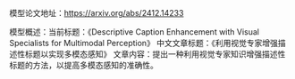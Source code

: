 模型论文地址：https://arxiv.org/abs/2412.14233

模型概述：当前标题：《Descriptive Caption Enhancement with Visual Specialists for Multimodal Perception》
中文文章标题：《利用视觉专家增强描述性标题以实现多模态感知》
文章内容：提出一种利用视觉专家知识增强描述性标题的方法，以提高多模态感知的准确性。
